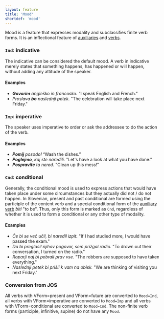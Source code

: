 ```yaml
---
layout: feature
title: 'Mood'
shortdef: 'mood'
---
```


Mood is a feature that expresses modality and subclassifies finite verb forms. It is an inflectional feature of [auxiliaries](AUX) and [verbs](VERB).

### `Ind`: indicative

The indicative can be considered the default mood. A verb in indicative merely states that something happens, has happened or will happen, without adding any attitude of the speaker.

#### Examples

* _<b>Govorim</b> angleško in francosko._ “I speak English and French.”
* _Proslava <b>bo</b> naslednji petek._ "The celebration will take place next Friday."

### `Imp`: imperative

The speaker uses imperative to order or ask the addressee to do the action of the verb.

#### Examples

* _<b>Pomij</b> posodo!_ “Wash the dishes.”
* _<b>Poglejmo</b>, kaj ste naredili._ "Let's have a look at what you have done."
* _<b>Pospravite</b> ta nered._ "Clean up this mess!"

### `Cnd`: conditional

Generally, the conditional mood is used to express actions that would have taken place under some circumstances but they actually did not / do not happen. In Slovenian, present and past conditional are formed using the participle of the content verb and a special conditional form of the [auxiliary verb](AUX) _biti_  "to be". Thus, only this form is marked as `Cnd`, regardless of whether it is used to form a conditional or any other type of modality.

#### Examples

* _Če bi se več učil, bi naredil izpit._ "If I had studied more, I would have passed the exam."
* _Da bi preglasil njihov pogovor, sem prižgal radio._ "To drown out their conversation, I turned on the radio."
* _Roparji naj bi pobrali prav vse._ "The robbers are supposed to have taken everything."
* _Naslednji petek bi prišli k vam na obisk._ "We are thinking of visiting you next Friday."

### Conversion from JOS

All verbs with VForm=present and VForm=future are converted to `Mood=Ind`, all verbs with VForm=imperative are converted to `Mood=Imp` and all verbs with VForm=conditional are converted to `Mood=Cnd`. The non-finite verb forms (participle, infinitive, supine) do not have any `Mood`.
<!-- Interlanguage links updated Út zář 29 20:23:09 CEST 2020 -->
